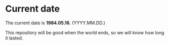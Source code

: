 # Current date

The current date is **1984.05.16.** (YYYY.MM.DD.)

This repository will be good when the world ends, so we will know how long it lasted.